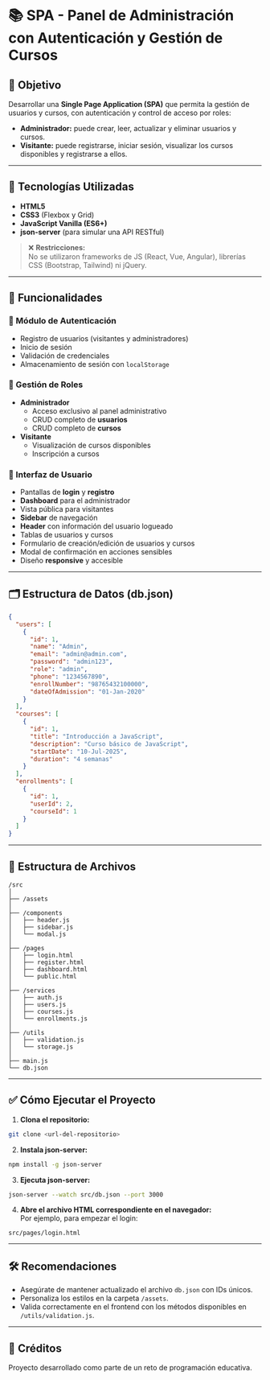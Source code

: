 
# 📚 SPA - Panel de Administración con Autenticación y Gestión de Cursos

## 📌 Objetivo
Desarrollar una **Single Page Application (SPA)** que permita la gestión de usuarios y cursos, con autenticación y control de acceso por roles:
- **Administrador:** puede crear, leer, actualizar y eliminar usuarios y cursos.
- **Visitante:** puede registrarse, iniciar sesión, visualizar los cursos disponibles y registrarse a ellos.

---

## 🚀 Tecnologías Utilizadas
- **HTML5**
- **CSS3** (Flexbox y Grid)
- **JavaScript Vanilla (ES6+)**
- **json-server** (para simular una API RESTful)

> ❌ **Restricciones:**  
No se utilizaron frameworks de JS (React, Vue, Angular), librerías CSS (Bootstrap, Tailwind) ni jQuery.

---

## 🎯 Funcionalidades

### 🔐 Módulo de Autenticación
- Registro de usuarios (visitantes y administradores)
- Inicio de sesión
- Validación de credenciales
- Almacenamiento de sesión con `localStorage`

### 👥 Gestión de Roles
- **Administrador**
  - Acceso exclusivo al panel administrativo
  - CRUD completo de **usuarios**
  - CRUD completo de **cursos**
- **Visitante**
  - Visualización de cursos disponibles
  - Inscripción a cursos

### 🎨 Interfaz de Usuario
- Pantallas de **login** y **registro**
- **Dashboard** para el administrador
- Vista pública para visitantes
- **Sidebar** de navegación
- **Header** con información del usuario logueado
- Tablas de usuarios y cursos
- Formulario de creación/edición de usuarios y cursos
- Modal de confirmación en acciones sensibles
- Diseño **responsive** y accesible

---

## 🗂️ Estructura de Datos (db.json)
```json
{
  "users": [
    {
      "id": 1,
      "name": "Admin",
      "email": "admin@admin.com",
      "password": "admin123",
      "role": "admin",
      "phone": "1234567890",
      "enrollNumber": "98765432100000",
      "dateOfAdmission": "01-Jan-2020"
    }
  ],
  "courses": [
    {
      "id": 1,
      "title": "Introducción a JavaScript",
      "description": "Curso básico de JavaScript",
      "startDate": "10-Jul-2025",
      "duration": "4 semanas"
    }
  ],
  "enrollments": [
    {
      "id": 1,
      "userId": 2,
      "courseId": 1
    }
  ]
}
```

---

## 📁 Estructura de Archivos

```
/src
│
├── /assets
│
├── /components
│   ├── header.js
│   ├── sidebar.js
│   └── modal.js
│
├── /pages
│   ├── login.html
│   ├── register.html
│   ├── dashboard.html
│   └── public.html
│
├── /services
│   ├── auth.js
│   ├── users.js
│   ├── courses.js
│   └── enrollments.js
│
├── /utils
│   ├── validation.js
│   └── storage.js
│
├── main.js
└── db.json
```

---

## ✅ Cómo Ejecutar el Proyecto

1. **Clona el repositorio:**
```bash
git clone <url-del-repositorio>
```

2. **Instala json-server:**
```bash
npm install -g json-server
```

3. **Ejecuta json-server:**
```bash
json-server --watch src/db.json --port 3000
```

4. **Abre el archivo HTML correspondiente en el navegador:**  
Por ejemplo, para empezar el login:
```
src/pages/login.html
```

---

## 🛠️ Recomendaciones
- Asegúrate de mantener actualizado el archivo `db.json` con IDs únicos.
- Personaliza los estilos en la carpeta `/assets`.
- Valida correctamente en el frontend con los métodos disponibles en `/utils/validation.js`.

---

## 📌 Créditos
Proyecto desarrollado como parte de un reto de programación educativa.
